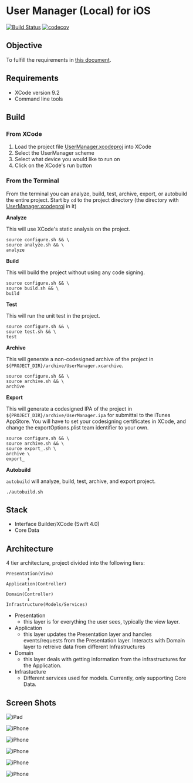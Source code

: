 # User Manager (Local) for iOS

[![Build Status](https://travis-ci.org/popmedic/swift-spectrum-coding-test.svg?branch=master)](https://travis-ci.org/popmedic/swift-spectrum-coding-test)
[![codecov](https://codecov.io/gh/popmedic/swift-spectrum-coding-test/branch/master/graph/badge.svg)](https://codecov.io/gh/popmedic/swift-spectrum-coding-test)

## Objective

To fulfill the requirements in [this document](My_Spectrum_-_Xamarin_Test.pdf).

## Requirements

- XCode version 9.2
- Command line tools

## Build

### From XCode

1) Load the project file [UserManager.xcodeproj](UserManager.xcodeproj/) into XCode
2) Select the UserManager scheme
3) Select what device you would like to run on
4) Click on the XCode's run button

### From the Terminal

From the terminal you can analyze, build, test, archive, export, or autobuild the entire project.  Start by `cd` to the project directory (the directory with [UserManager.xcodeproj](UserManager.xcodeproj/) in it)

**Analyze**

This will use XCode's static analysis on the project.

```
source configure.sh && \
source analyze.sh && \
analyze
```

**Build**

This will build the project without using any code signing.

```
source configure.sh && \
source build.sh && \
build
```

**Test**

This will run the unit test in the project.

```
source configure.sh && \
source test.sh && \
test
```

**Archive**

This will generate a non-codesigned archive of the project in `${PROJECT_DIR}/archive/UserManager.xcarchive`.

```
source configure.sh && \
source archive.sh && \
archive
```

**Export**

This will generate a codesigned IPA of the project in `${PROJECT_DIR}/archive/UserManager.ipa` for submittal to the iTunes AppStore.  You will have to set your codesigning certificates in XCode, and change the exportOptions.plist team identifier to your own. 

```
source configure.sh && \
source archive.sh && \
source export_.sh \
archive \
export_
```

**Autobuild**

`autobuild` will analyze, build, test, archive, and export project.

```
./autobuild.sh
```

## Stack

- Interface Builder/XCode (Swift 4.0)
- Core Data

## Architecture

4 tier architecture, project divided into the following tiers:

```
Presentation(View)  
        ↕️️  
Application(Controller)
        ↕️ 
Domain(Controller)
        ↕️
Infrastructure(Models/Services)
```

- Presentation
    - this layer is for everything the user sees, typically the view layer.
- Application
    - this layer updates the Presentation layer and handles events/requests from the Presentation layer. Interacts with Domain layer to retreive data from different Infrastructures
- Domain
    - this layer deals with getting information from the infrastructures for the Application.
- Infrastucture
    - Different services used for models.  Currently, only supporting Core Data.

## Screen Shots

![iPad](ScreenShots/ss1.png)

![iPhone](ScreenShots/ss2.png)

![iPhone](ScreenShots/ss3.png)

![iPhone](ScreenShots/ss4.png)

![iPhone](ScreenShots/ss5.png)

![iPhone](ScreenShots/ss6.png)
